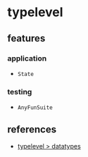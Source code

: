 # typelevel

## features

### application

- `State`

### testing

- `AnyFunSuite`

## references

- [typelevel > datatypes](https://typelevel.org/cats/datatypes.html)